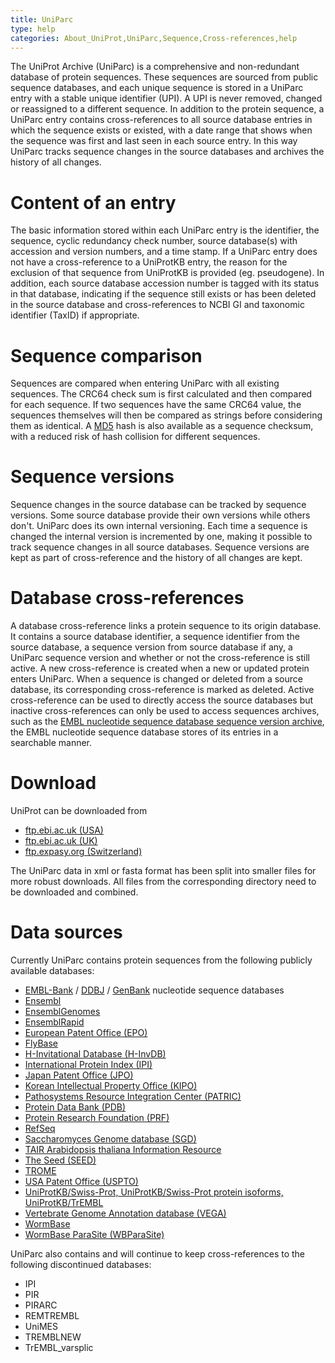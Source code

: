 ```yaml
---
title: UniParc
type: help
categories: About_UniProt,UniParc,Sequence,Cross-references,help
---
```


The UniProt Archive (UniParc) is a comprehensive and non-redundant database of protein sequences. These sequences are sourced from public sequence databases, and each unique sequence is stored in a UniParc entry with a stable unique identifier (UPI). A UPI is never removed, changed or reassigned to a different sequence. In addition to the protein sequence, a UniParc entry contains cross-references to all source database entries in which the sequence exists or existed, with a date range that shows when the sequence was first and last seen in each source entry. In this way UniParc tracks sequence changes in the source databases and archives the history of all changes.

# Content of an entry

The basic information stored within each UniParc entry is the identifier, the sequence, cyclic redundancy check number, source database(s) with accession and version numbers, and a time stamp. If a UniParc entry does not have a cross-reference to a UniProtKB entry, the reason for the exclusion of that sequence from UniProtKB is provided (eg. pseudogene). In addition, each source database accession number is tagged with its status in that database, indicating if the sequence still exists or has been deleted in the source database and cross-references to NCBI GI and taxonomic identifier (TaxID) if appropriate.

# Sequence comparison

Sequences are compared when entering UniParc with all existing sequences. The CRC64 check sum is first calculated and then compared for each sequence. If two sequences have the same CRC64 value, the sequences themselves will then be compared as strings before considering them as identical. A [MD5](https://en.wikipedia.org/wiki/MD5) hash is also available as a sequence checksum, with a reduced risk of hash collision for different sequences.

# Sequence versions

Sequence changes in the source database can be tracked by sequence versions. Some source database provide their own versions while others don't. UniParc does its own internal versioning. Each time a sequence is changed the internal version is incremented by one, making it possible to track sequence changes in all source databases. Sequence versions are kept as part of cross-reference and the history of all changes are kept.

# Database cross-references

A database cross-reference links a protein sequence to its origin database. It contains a source database identifier, a sequence identifier from the source database, a sequence version from source database if any, a UniParc sequence version and whether or not the cross-reference is still active. A new cross-reference is created when a new or updated protein enters UniParc. When a sequence is changed or deleted from a source database, its corresponding cross-reference is marked as deleted. Active cross-reference can be used to directly access the source databases but inactive cross-references can only be used to access sequences archives, such as the [EMBL nucleotide sequence database sequence version archive](https://www.ebi.ac.uk/ena/browser/home), the EMBL nucleotide sequence database stores of its entries in a searchable manner.

# Download

UniProt can be downloaded from 
- [ftp.ebi.ac.uk (USA)](https://ftp.ebi.ac.uk/pub/databases/uniprot/current_release/uniparc/)
- [ftp.ebi.ac.uk (UK)](https://ftp.ebi.ac.uk/pub/databases/uniprot/current_release/uniparc/)
- [ftp.expasy.org (Switzerland)](https://ftp.expasy.org/databases/uniprot/current_release/uniparc/)
 
The UniParc data in xml or fasta format has been split into smaller files for more robust downloads. All files from the corresponding directory need to be downloaded and combined.

# Data sources

Currently UniParc contains protein sequences from the following publicly available databases:

- [EMBL-Bank](https://www.ebi.ac.uk/embl/) / [DDBJ](http://www.ddbj.nig.ac.jp/) / [GenBank](http://www.ncbi.nlm.nih.gov/Genbank/) nucleotide sequence databases
- [Ensembl](http://www.ensembl.org/)
- [EnsemblGenomes](http://www.ensemblgenomes.org/)
- [EnsemblRapid](https://rapid.ensembl.org/)
- [European Patent Office (EPO)](http://www.european-patent-office.org/)
- [FlyBase](http://flybase.bio.indiana.edu/)
- [H-Invitational Database (H-InvDB)](http://www.h-invitational.jp/)
- [International Protein Index (IPI)](https://www.ebi.ac.uk/IPI/)
- [Japan Patent Office (JPO)](http://www.jpo.go.jp/)
- [Korean Intellectual Property Office (KIPO)](http://www.kipo.go.kr/)
- [Pathosystems Resource Integration Center (PATRIC)](http://patricbrc.org/)
- [Protein Data Bank (PDB)](http://www.pdb.org/)
- [Protein Research Foundation (PRF)](http://www.prf.or.jp/index-e.html)
- [RefSeq](http://www.ncbi.nlm.nih.gov/RefSeq/)
- [Saccharomyces Genome database (SGD)](http://www.yeastgenome.org/)
- [TAIR Arabidopsis thaliana Information Resource](http://www.arabidopsis.org/)
- [The Seed (SEED)](http://theseed.org/)
- [TROME](ftp://ftp.isrec.isb-sib.ch/pub/databases/trome)
- [USA Patent Office (USPTO)](http://www.uspto.gov/)
- [UniProtKB/Swiss-Prot, UniProtKB/Swiss-Prot protein isoforms, UniProtKB/TrEMBL](https://www.uniprot.org/uniprot)
- [Vertebrate Genome Annotation database (VEGA)](http://vega.sanger.ac.uk/)
- [WormBase](http://www.wormbase.org/)
- [WormBase ParaSite (WBParaSite)](http://parasite.wormbase.org/)

UniParc also contains and will continue to keep cross-references to the following discontinued databases:

-   IPI
-   PIR
-   PIRARC
-   REMTREMBL
-   UniMES
-   TREMBLNEW
-   TrEMBL\_varsplic
